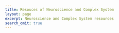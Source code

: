 ```yaml
---
title: Resouces of Neuroscience and Complex System
layout: page
excerpt: Neuroscience and Complex System resources
search_omit: true
---
```


